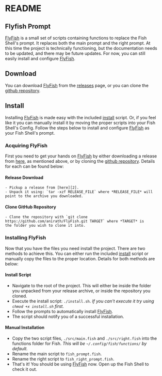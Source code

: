 # README #

## Flyfish Prompt ##
[FlyFish][1] is a small set of scripts containing functions to replace the Fish Shell's prompt. It replaces both
the main prompt and the right prompt. At this time the project is technically functioning, but the
documentation needs to be updated, and there may be future updates. For now, you can still easily install and
configure [FlyFish][1].

## Download ##
You can download [FlyFish][1] from the [releases][2] page, or you can clone the [github repository][4].

## Install ##
Installing [FlyFish][1] is made easy with the included [install][3] script. Or, if you feel like it you can
manually install it by moving the proper scripts into your Fish Shell's Config. Follow the steps below to
install and configure [FlyFish][1] as your Fish Shell's prompt.

### Acquiring FlyFish ###
First you need to get your hands on [FlyFish][1] by either downloading a release from [here][2], as mentioned
above, or by cloning the [github repository][4]. Details for each can be found below:

#### Release Download ####
    - Pickup a release from [here][2].
    - Unpack it using: `tar -xzf RELEASE_FILE` where *RELEASE_FILE* will point to the archive you downloaded.
    
#### Clone GitHub Repository ####
    - Clone the repository with `git clone https://github.com/anirath/FlyFish.git TARGET` where *TARGET* is
    the folder you wish to clone it into.
    
### Installing FlyFish ###
Now that you have the files you need install the project. There are two methods to achieve this. You can
either run the included [install][3] script or manually copy the files to the proper location. Details for
both methods are below:

#### Install Script ####
- Navigate to the root of the project. This will either be inside the folder you unpacked from your release
archive, or inside the repository you cloned.
- Execute the install script: `./install.sh`. *If you can't execute it try using `chmod +x install.sh` first.*
- Follow the prompts to automatically install [FlyFish][1].
- The script should notify you of a successful installation.

#### Manual Installation ####
- Copy the two script files, `./src/main.fish` and `./src/right.fish` into the functions folder for Fish. *This will be `~/.config/fish/functions/` by default.*
- Rename the main script to `fish_prompt.fish`.
- Rename the right script to `fish_right_prompt.fish`.
- That's it! You should be using [FlyFish][1] now. Open up the Fish Shell to check it out.

[1]: https://anirath.github.io/FlyFish
[2]: https://github.com/anirath/FlyFish/releases
[3]: https://github.com/anirath/FlyFish/blob/master/install.sh
[4]: https://github.com/anirath/FlyFish
